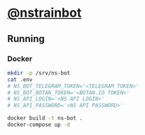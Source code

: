 # [@nstrainbot](https://telegram.me/nstrainbot)

## Running

### Docker

```bash
mkdir -p /srv/ns-bot
cat .env
# NS_BOT_TELEGRAM_TOKEN='<TELEGRAM TOKEN>'
# NS_BOT_BOTAN_TOKEN='<BOTAN.IO TOKEN>'
# NS_API_LOGIN='<NS API LOGIN>'
# NS_API_PASSWORD='<NS API PASSWORD>'

docker build -t ns-bot .
docker-compose up -d
```
